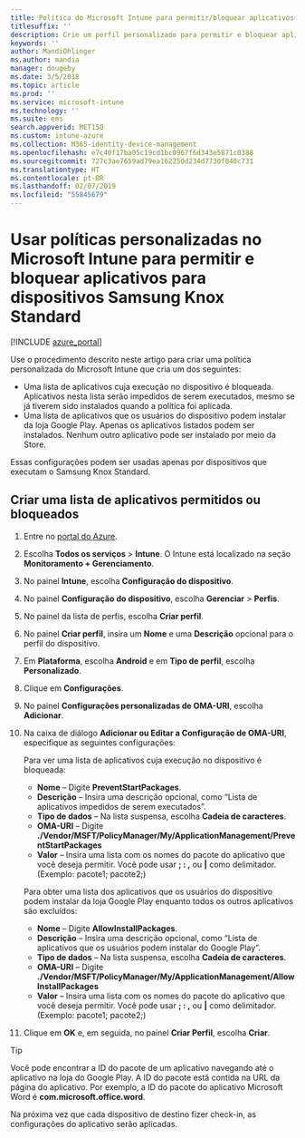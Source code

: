 ```yaml
---
title: Política do Microsoft Intune para permitir/bloquear aplicativos para o Samsung Knox
titlesuffix: ''
description: Crie um perfil personalizado para permitir e bloquear aplicativos em dispositivos Samsung Knox Standard.
keywords: ''
author: MandiOhlinger
ms.author: mandia
manager: dougeby
ms.date: 3/5/2018
ms.topic: article
ms.prod: ''
ms.service: microsoft-intune
ms.technology: ''
ms.suite: ems
search.appverid: MET150
ms.custom: intune-azure
ms.collection: M365-identity-device-management
ms.openlocfilehash: e7c40f17ba05c19cd1bc0967f6d343e5871c0388
ms.sourcegitcommit: 727c3ae7659ad79ea162250d234d7730f840c731
ms.translationtype: HT
ms.contentlocale: pt-BR
ms.lasthandoff: 02/07/2019
ms.locfileid: "55845679"
---
```

# <a name="use-custom-policies-in-microsoft-intune-to-allow-and-block-apps-for-samsung-knox-standard-devices"></a>Usar políticas personalizadas no Microsoft Intune para permitir e bloquear aplicativos para dispositivos Samsung Knox Standard 

[!INCLUDE [azure_portal](./includes/azure_portal.md)]

Use o procedimento descrito neste artigo para criar uma política personalizada do Microsoft Intune que cria um dos seguintes:

- Uma lista de aplicativos cuja execução no dispositivo é bloqueada. Aplicativos nesta lista serão impedidos de serem executados, mesmo se já tiverem sido instalados quando a política foi aplicada.
- Uma lista de aplicativos que os usuários do dispositivo podem instalar da loja Google Play. Apenas os aplicativos listados podem ser instalados. Nenhum outro aplicativo pode ser instalado por meio da Store.

Essas configurações podem ser usadas apenas por dispositivos que executam o Samsung Knox Standard.

## <a name="create-an-allowed-or-blocked-app-list"></a>Criar uma lista de aplicativos permitidos ou bloqueados

1. Entre no [portal do Azure](https://portal.azure.com).
2. Escolha **Todos os serviços** > **Intune**. O Intune está localizado na seção **Monitoramento + Gerenciamento**.
3. No painel **Intune**, escolha **Configuração do dispositivo**.
2. No painel **Configuração do dispositivo**, escolha **Gerenciar** > **Perfis**.
2. No painel da lista de perfis, escolha **Criar perfil**.
3. No painel **Criar perfil**, insira um **Nome** e uma **Descrição** opcional para o perfil do dispositivo.
2. Em **Plataforma**, escolha **Android** e em **Tipo de perfil**, escolha **Personalizado**.
3. Clique em **Configurações**.
3. No painel **Configurações personalizadas de OMA-URI**, escolha **Adicionar**.
4. Na caixa de diálogo **Adicionar ou Editar a Configuração de OMA-URI**, especifique as seguintes configurações:

   Para ver uma lista de aplicativos cuja execução no dispositivo é bloqueada:

   - **Nome** – Digite **PreventStartPackages**.
   - **Descrição** – Insira uma descrição opcional, como “Lista de aplicativos impedidos de serem executados”.
   -    **Tipo de dados** – Na lista suspensa, escolha **Cadeia de caracteres**.
   -    **OMA-URI** – Digite **./Vendor/MSFT/PolicyManager/My/ApplicationManagement/PreventStartPackages**
   -    **Valor** – Insira uma lista com os nomes do pacote do aplicativo que você deseja permitir. Você pode usar **; : ,** ou **|** como delimitador. (Exemplo: pacote1; pacote2;)

   Para obter uma lista dos aplicativos que os usuários do dispositivo podem instalar da loja Google Play enquanto todos os outros aplicativos são excluídos:
   - **Nome** – Digite **AllowInstallPackages**.
   - **Descrição** – Insira uma descrição opcional, como “Lista de aplicativos que os usuários podem instalar do Google Play”.
   - **Tipo de dados** – Na lista suspensa, escolha **Cadeia de caracteres**.
   - **OMA-URI** – Digite **./Vendor/MSFT/PolicyManager/My/ApplicationManagement/AllowInstallPackages**
   - **Valor** – Insira uma lista com os nomes do pacote do aplicativo que você deseja permitir. Você pode usar **; : ,** ou **|** como delimitador. (Exemplo: pacote1; pacote2;)

4. Clique em **OK** e, em seguida, no painel **Criar Perfil**, escolha **Criar**.

>[!TIP]
> Você pode encontrar a ID do pacote de um aplicativo navegando até o aplicativo na loja do Google Play. A ID do pacote está contida na URL da página do aplicativo. Por exemplo, a ID do pacote do aplicativo Microsoft Word é **com.microsoft.office.word**.

Na próxima vez que cada dispositivo de destino fizer check-in, as configurações do aplicativo serão aplicadas.


<!---## Assign the custom profile--->
